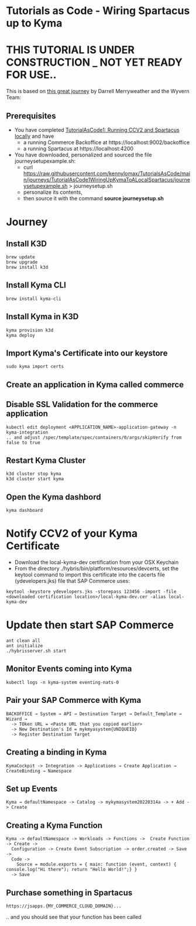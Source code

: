 # Tutorials as Code - Wiring Spartacus up to Kyma

# THIS TUTORIAL IS UNDER CONSTRUCTION _ NOT YET READY FOR USE..

This is based on [this great journey](https://wiki.wdf.sap.corp/wiki/display/supc/Wyvern%3A+How+to+integrate+Commerce+and+Kyma+locally) by Darrell Merryweather and the Wyvern Team: 
## Prerequisites 

- You have completed [TutorialAsCode1: Running CCV2 and Spartacus locally](https://github.com/kennylomax/TutorialsAsCode/tree/main/journeys/TutorialAsCode1LocalCCV2AndSpartacus)  and have 
    - a running Commerce Backoffice at https://localhost:9002/backoffice
    - a running Spartacus at https://localhost:4200
- You have downloaded, personalized and sourced the file journeysetupexample.sh:
  - curl https://raw.githubusercontent.com/kennylomax/TutorialsAsCode/main/journeys/TutorialAsCode1WiringUpKymaToALocalSpartacus/journeysetupexample.sh > journeysetup.sh 
  - personalize its contents, 
  - then source it with the command **source journeysetup.sh**
# Journey


## Install K3D
```commands
brew update
brew upgrade
brew install k3d
```

## Install Kyma CLI
```commands
brew install kyma-cli
```

## Install Kyma in K3D
```commands
kyma provision k3d
kyma deploy
```

## Import Kyma's Certificate into our keystore
```commands
sudo kyma import certs
```

## Create an application in Kyma called commerce

## Disable SSL Validation for the commerce application
```
kubectl edit deployment <APPLICATION_NAME>-application-gateway -n kyma-integration
.. and adjust /spec/template/spec/containers/0/args/skipVerify from false to true
```
## Restart Kyma Cluster
``` commands
k3d cluster stop kyma
k3d cluster start kyma
```

## Open the Kyma dashbord
``` commands
kyma dashboard
```

# Notify CCV2 of your Kyma Certificate 
- Download the local-kyma-dev certification from your OSX Keychain
- From the directory ./hybris/bin/platform/resources/devcerts, set the keytool command to import this certificate into the cacerts file (ydevelopers.jks) file that SAP Commerce uses:
```
keytool -keystore ydevelopers.jks -storepass 123456 -import -file <downloaded certification location>/local-kyma-dev.cer -alias local-kyma-dev
````

# Update then start SAP Commerce
```
ant clean all
ant initialize
./hybrisserver.sh start
```
## Monitor Events coming into Kyma
```
kubectl logs -n kyma-system eventing-nats-0
```

## Pair your SAP Commerce with Kyma

```clickpath:PairBackoffice
BACKOFFICE → System → API → Destination Target → Default_Template → Wizard →
  -> TOken URL = <Paste URL that you copied earlier>
  -> New Destination's Id = mykmyasystem{UNIQUEID}
  -> Register Destination Target
```

## Creating a binding in Kyma
```clickpath:createKymaBinding
KymaCockpit -> Integration -> Applications → Create Application → CreateBinding → Namespace
```

## Set up Events
```clickpath:setUpEventsInKyma
Kyma → defaultNamespace -> Catalog -> mykymasystem20220314a -> + Add -> Create
```


## Creating a Kyma Function
```clickpath:createKymaFunction
Kyma -> defaultNamespace -> Workloads -> Functions ->  Create Function -> Create -> 
  Configuration -> Create Event Subscription -> order.created -> Save -> 
  Code ->
    Source = module.exports = { main: function (event, context) { console.log("Hi there"); return "Hello World!";} }
  -> Save
```


## Purchase something in Spartacus
```clickpath:MakeFirstPurchaseWithVisa4444333322221111
https://jsapps.{MY_COMMERCE_CLOUD_DOMAIN}...
```

.. and you should see that your function has been called

